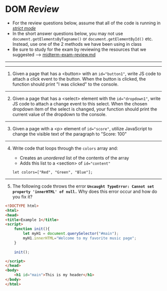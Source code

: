 # DOM *Review*

- For the review questions below, assume that all of the code is running in [*strict mode*](https://developer.mozilla.org/en-US/docs/Web/JavaScript/Reference/Strict_mode)
- In the short answer questions below, you may not use `document.getElementsByTagname()` or `document.getElementById()` etc. Instead, use one of the 2 methods we have been using in class 
- Be sure to study for the exam by reviewing the resources that we suggested --> [midterm-exam-review.md](./midterm-exam-review.md)

<hr><hr>

1. Given a page that has a &lt;button> with an `id="button1"`, write JS code to attach a click event to the button. When the button is clicked, the function should print "I was clicked" to the console.

<hr>

2. Given a page that has a &lt;select> element with the `id="dropdown1"`, write JS code to attach a change event to this select. When the chosen dropdown item of the select is changed, your function should print the current value of the dropdown to the console.

<hr>

3. Given a page with a &lt;p> element of `id="score"`, utilize JavaScript to change the visible text of the paragraph to "Score: 100"

<hr>

4. Write code that loops through the `colors` array and:
    - Creates an *unordered* list of the contents of the array
    - Adds this list to a &lt;section> of `id="content"` 
    
    `let colors=["Red", "Green", "Blue"];`
    
<hr>

5. The following code throws the error **`Uncaught TypeError: Cannot set property 'innerHTML' of null.`** Why does this error occur and how do you fix it?

```html
<!DOCTYPE html>
<html>
<head>
<title>Example 1</title>
<script>
	function init(){
		let myH1 = document.querySelector("#main");
		myH1.innerHTML="Welcome to my favorite music page";
	}
	
	init();

</script>
</head>
<body>
	<h1 id="main">This is my header</h1>
</body>
</html>
```
